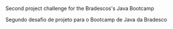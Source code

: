 Second project challenge for the Bradescos's Java Bootcamp

Segundo desafio de projeto para o Bootcamp de Java da Bradesco
